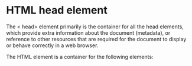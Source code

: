 # HTML head element
The < head> element primarily is the container for all the head elements, which provide extra information about the document (metadata), or reference to other resources that are required for the document to display or behave correctly in a web browser.

The HTML <head> element is a container for the following elements: <title>, <style>, < meta>, < link> and <script>.

## HTML <title> element
The <title> element defines the title of the document.
The title of the document may be used for different purposes. For example:
1.  To display a title in the browser title bar and in the task bar.
2.  To provide a title for the page when it is added to favorites or bookmarked.
3.  To displays a title for the page in search-engine results.
> Let's see an example :

	<!DOCTYPE html>
	<html>
	<html lang="en">
		<head>
			<title>A simple HTML document</title>
		</head>
		<body>
			<p>Hello World!</p>
		</body>
	</html>

## HTML <style> element
The <style> element is used to define embedded style information for an HTML document. The style rules inside the <style> element specify how HTML elements render in a browser.
> Let's see an example :

	<!DOCTYPE html>
	<html>
	<html lang="en">
		<head>
			<title>Embedding Style Sheets</title>
			<style>
				body { background-color: blue; }
				h1 { color: yellow; }
				p { color: black; }
			</style>
		</head>
		<body>
			<h1>Heading</h1>
			<p>The styles of this HTML document are defined inside the style element.</p>
		</body>
	</html>
	
## HTML < meta> Element
The < meta> element provides metadata about the HTML document. Metadata is a set of data that describes and gives information about other data.
> Let's see an example :

	<!DOCTYPE html>
	<html lang="en">
		<head>
			<title>Defining Metadata</title>
			<meta charset="utf-8">
			<meta name="author" content="John Smith">
		</head>
		<body>
			<h1>Defining metadata</h1>
			<p>Meta tags contain information about a web page. It is not visible in the browser.</p>
		</body>
	</html>
		
## HTML < link> Element
The < link> element defines the relationship between the current document and an external resource.
The < link> tag is most often used to link to external style sheets.
> Let's see an example :
	
	<!DOCTYPE html>
	<html>
		<head>
			<link rel="stylesheet" href="styles.css">
		</head>
		<body>
			<h1>Hello World!</h1>

			<h2>I am formatted with a linked style sheet.</h2>

			<p>Me too!</p>
		</body>
	</html>
		
Here "styles.css" is an external CSS file but we can link it with our HTML file.

## HTML <script> Element
The <script> element is used to define client-side script, such as JavaScript in HTML documents.
> Let's see an example :

	<!DOCTYPE html>
	<html lang="en">
		<head>
			<title>Adding JavaScript</title>
			<script>
				document.write("<h1>Hello World!</h1>") 
			</script>
		</head>
		<body>
			<p>The above heading is inserted in this document by JavaScript.</p>
		</body>
	</html>
